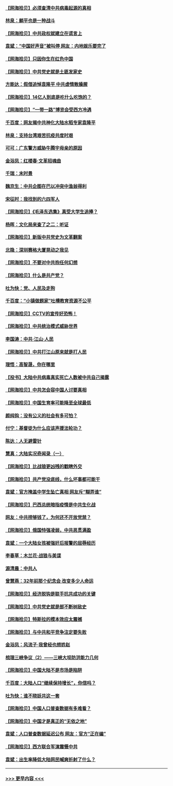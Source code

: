 #### [【网海拾贝】必须查清中共病毒起源的真相](../pages/nsc993/n12984276.md?t=05300951) 
#### [林泉：躺平也是一种战斗](../pages/nsc993/n12984194.md?t=05300951) 
#### [【网海拾贝】中共政权就建立在谎言上](../pages/nsc993/n12981880.md?t=05300951) 
#### [袁斌：“中国好声音”被叫停 网友：内地娱乐要完了](../pages/nsc993/n12981826.md?t=05300951) 
#### [【网海拾贝】只因你生在红色中国](../pages/nsc993/n12979096.md?t=05300951) 
#### [【网海拾贝】中共党史就是土匪发家史](../pages/nsc993/n12976478.md?t=05300951) 
#### [方能达：假借追悼袁隆平 中共虚情散臊腥](../pages/nsc993/n12976396.md?t=05300951) 
#### [【网海拾贝】14亿人到底是吃什么吃饱的？](../pages/nsc993/n12974125.md?t=05300951) 
#### [【网海拾贝】“一带一路”博览会受西方冷遇](../pages/nsc993/n12971787.md?t=05300951) 
#### [千百度：网友揭中共神化大陆水稻专家袁隆平](../pages/nsc993/n12971733.md?t=05300951) 
#### [林泉：支持台湾艰苦抗疫共度时艰](../pages/nsc993/n12971350.md?t=05300951) 
#### [可可：广东警方威胁牛腾宇母亲的原因](../pages/nsc993/n12971100.md?t=05300951) 
#### [金浴凤：红楼春·文革招魂曲](../pages/nsc993/n12970354.md?t=05300951) 
#### [千瑞：末时景](../pages/nsc993/n12970337.md?t=05300951) 
#### [魏京生：中共企图在巴以冲突中渔翁得利](../pages/nsc993/n12970286.md?t=05300951) 
#### [宋征时：我找到的六四军人](../pages/nsc993/n12970213.md?t=05300951) 
#### [【网海拾贝】《毛泽东选集》真受大学生追捧？](../pages/nsc993/n12968779.md?t=05300951) 
#### [杨晖：文化局来查了之二：听证](../pages/nsc993/n12966528.md?t=05300951) 
#### [【网海拾贝】新版中共党史为文革翻案](../pages/nsc993/n12967526.md?t=05300951) 
#### [北隐：深圳赛格大厦晃动之我见](../pages/nsc993/n12967393.md?t=05300951) 
#### [【网海拾贝】不要对中共抱任何幻想](../pages/nsc993/n12965222.md?t=05300951) 
#### [【网海拾贝】什么是共产党？](../pages/nsc993/n12962781.md?t=05300951) 
#### [吐为快：党、人民及走狗](../pages/nsc993/n12962747.md?t=05300951) 
#### [千百度：“小镇做题家”吐槽教育资源不公平](../pages/nsc993/n12962705.md?t=05300951) 
#### [【网海拾贝】CCTV的宣传好恐怖！](../pages/nsc993/n12959984.md?t=05300951) 
#### [【网海拾贝】中共统治模式威胁世界](../pages/nsc993/n12957622.md?t=05300951) 
#### [李国涛：中共‧江山‧人民](../pages/nsc993/n12957502.md?t=05300951) 
#### [【网海拾贝】中共打江山原来就是打人民](../pages/nsc993/n12954345.md?t=05300951) 
#### [理悟：高智晟，你在哪里](../pages/nsc993/n12953115.md?t=05300951) 
#### [【投书】大陆中共病毒真实死亡人数被中共自己揭露](../pages/nsc993/n12953050.md?t=05300951) 
#### [【网海拾贝】中共怎会容中国人讨要真相](../pages/nsc993/n12952161.md?t=05300951) 
#### [【网海拾贝】中国生育率可能降至全球最低](../pages/nsc993/n12948793.md?t=05300951) 
#### [颜纯钩：没有公义的社会有多可怕？](../pages/nsc993/n12947626.md?t=05300951) 
#### [付宁：基督徒为什么应该声援法轮功？](../pages/nsc993/n12947233.md?t=05300951) 
#### [陈达：人无避雷针](../pages/nsc993/n12947098.md?t=05300951) 
#### [慧真：大陆实况奇闻录（一）](../pages/nsc993/n12945811.md?t=05300951) 
#### [【网海拾贝】比战狼更凶残的戳瞎外交](../pages/nsc993/n12945717.md?t=05300951) 
#### [【网海拾贝】共产党没底线，什么坏事都可能干](../pages/nsc993/n12942090.md?t=05300951) 
#### [袁斌：官方掩盖中学生坠亡真相 网友斥“糊弄谁”](../pages/nsc993/n12942029.md?t=05300951) 
#### [【网海拾贝】巴西总统暗指疫情是中共生化战](../pages/nsc993/n12938999.md?t=05300951) 
#### [网友：中共捞够钱了，为何还不开放党禁？](../pages/nsc993/n12938952.md?t=05300951) 
#### [【网海拾贝】俄国恃强凌弱，中共恶贯满盈](../pages/nsc993/n12936626.md?t=05300951) 
#### [袁斌：一个大陆女孩被强奸后报警的屈辱经历](../pages/nsc993/n12936547.md?t=05300951) 
#### [李春草：木兰花·战狼与美谍](../pages/nsc993/n12935995.md?t=05300951) 
#### [源清晨：中共人](../pages/nsc993/n12935589.md?t=05300951) 
#### [曾慧燕：32年前那个纪念会 改变多少人命运](../pages/nsc993/n12934233.md?t=05300951) 
#### [【网海拾贝】经济脱钩是联手抗共成功的关键](../pages/nsc993/n12934176.md?t=05300951) 
#### [【网海拾贝】中共党史就是部不断树敌史](../pages/nsc993/n12932844.md?t=05300951) 
#### [【网海拾贝】特斯拉的模本效应太震撼](../pages/nsc993/n12925626.md?t=05300951) 
#### [【网海拾贝】与中共和平竞争注定要失败](../pages/nsc993/n12923326.md?t=05300951) 
#### [金浴凤：风流子‧我曾经也想姓赵](../pages/nsc993/n12920911.md?t=05300951) 
#### [梳理三峡争议（2）——三峡大坝防洪能力几何](../pages/nsc993/n12920173.md?t=05300951) 
#### [【网海拾贝】中国大陆不是市场是陷阱](../pages/nsc993/n12920143.md?t=05300951) 
#### [千百度：大陆人口“继续保持增长”，你信吗？](../pages/nsc993/n12918946.md?t=05300951) 
#### [吐为快：谁不晓妖共这一套](../pages/nsc993/n12918941.md?t=05300951) 
#### [【网海拾贝】中国人口普查数据有多难看？](../pages/nsc993/n12917822.md?t=05300951) 
#### [【网海拾贝】中国才是真正的“无依之地”](../pages/nsc993/n12915845.md?t=05300951) 
#### [袁斌：人口普查数据延迟公布 网友：官方“正在编”](../pages/nsc993/n12915748.md?t=05300951) 
#### [【网海拾贝】西方联合军演震慑中共](../pages/nsc993/n12913466.md?t=05300951) 
#### [袁斌：出生率降低大陆网民喊爽折射了什么？](../pages/nsc993/n12913365.md?t=05300951) 

----
#### [ >>> 更早内容 <<< ](../indexes/nsc993-earlier.md)

